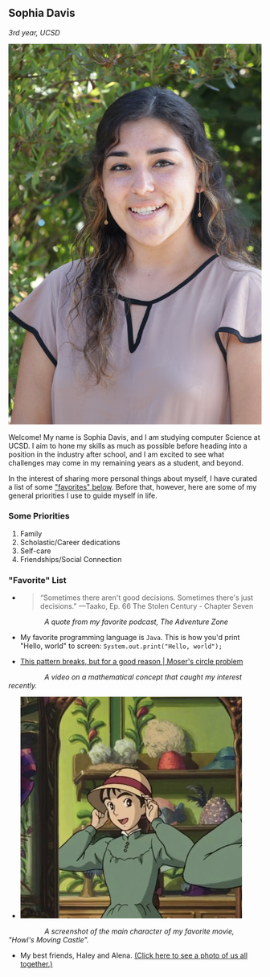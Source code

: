 ## Sophia Davis ##
 *3rd year, UCSD*

 ![Sophia, Professional Photo](personalPhotos/IMG_7827.JPG)
 
 Welcome! My name is Sophia Davis, and I am studying computer Science at UCSD. I aim to hone my skills as much as possible before heading into a position in the industry after school, and I am excited to see what challenges may come in my remaining years as a student, and beyond. 

  In the interest of sharing more personal things about myself, I have curated a list of some ["favorites" below](https://github.com/sadsoap/about-me/blob/more-about-me/index.md#favorite-list). Before that, however, here are some of my general priorities I use to guide myself in life. 

 ### Some Priorities ###
 
 1. Family
 2. Scholastic/Career dedications
 3. Self-care
 4. Friendships/Social Connection

### "Favorite" List ###
 * > “Sometimes there aren't good decisions. Sometimes there's just decisions.”
—Taako, Ep. 66 The Stolen Century - Chapter Seven

&emsp; &emsp; &emsp; &emsp; *A quote from my favorite podcast, The 
Adventure Zone*

* My favorite programming language is `Java`. This is how you'd print "Hello, world" to screen: `System.out.print("Hello, world");`

* [This pattern breaks, but for a good reason | Moser's circle problem](https://youtu.be/YtkIWDE36qU?si=pfj70D-UhKzDBciW)

&emsp; &emsp; &emsp; &emsp; *A video on a mathematical concept that caught my interest recently.*

* ![A screenshot of Sophie from the movie "Howl's Moving Castle"](personalPhotos/20230801_051424708_iOS.jpg)
  
&emsp; &emsp; &emsp; &emsp; *A screenshot of the main character of my favorite movie, "Howl's Moving Castle".*

* My best friends, Haley and Alena. [(Click here to see a photo of us all together.)](personalPhotos/20230722_014944736_iOS.jpg)

